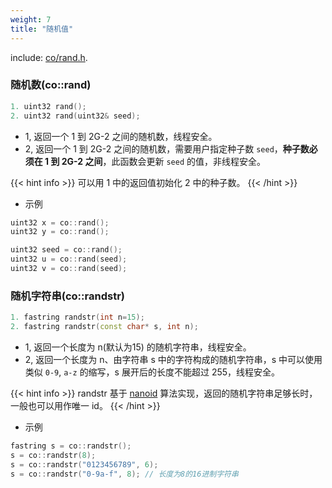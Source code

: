 ```yaml
---
weight: 7
title: "随机值"
---
```


include: [co/rand.h](https://github.com/idealvin/coost/blob/master/include/co/rand.h).


### 随机数(co::rand)

```cpp
1. uint32 rand();
2. uint32 rand(uint32& seed);
```

- 1, 返回一个 1 到 2G-2 之间的随机数，线程安全。
- 2, 返回一个 1 到 2G-2 之间的随机数，需要用户指定种子数 `seed`，**种子数必须在 1 到 2G-2 之间**，此函数会更新 `seed` 的值，非线程安全。

{{< hint info >}}
可以用 1 中的返回值初始化 2 中的种子数。
{{< /hint >}}

- 示例

```cpp
uint32 x = co::rand();
uint32 y = co::rand();

uint32 seed = co::rand();
uint32 u = co::rand(seed);
uint32 v = co::rand(seed);
```



### 随机字符串(co::randstr)

```cpp
1. fastring randstr(int n=15);
2. fastring randstr(const char* s, int n);
```

- 1, 返回一个长度为 n(默认为15) 的随机字符串，线程安全。
- 2, 返回一个长度为 n、由字符串 s 中的字符构成的随机字符串，s 中可以使用类似 `0-9`, `a-z` 的缩写，s 展开后的长度不能超过 255，线程安全。

{{< hint info >}}
randstr 基于 [nanoid](https://github.com/ai/nanoid) 算法实现，返回的随机字符串足够长时，一般也可以用作唯一 id。
{{< /hint >}}

- 示例

```cpp
fastring s = co::randstr();
s = co::randstr(8);
s = co::randstr("0123456789", 6);
s = co::randstr("0-9a-f", 8); // 长度为8的16进制字符串
```
